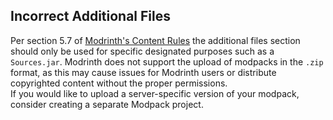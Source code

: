 ## Incorrect Additional Files
Per section 5.7 of [Modrinth's Content Rules](https://modrinth.com/legal/rules) the additional files section should only be used for specific designated purposes such as a `Sources.jar`.
Modrinth does not support the upload of modpacks in the `.zip` format, as this may cause issues for Modrinth users or distribute copyrighted content without the proper permissions.  
If you would like to upload a server-specific version of your modpack, consider creating a separate Modpack project.  
